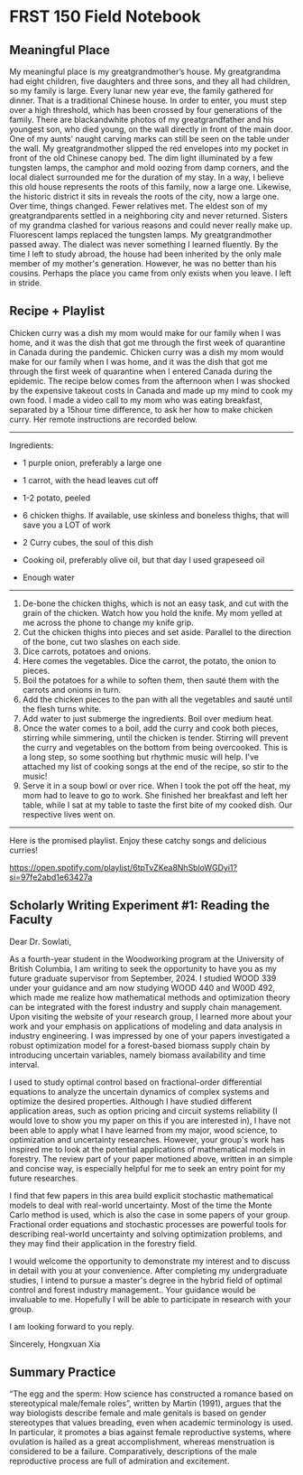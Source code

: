 # FRST 150 Field Notebook

## Meaningful Place

My meaningful place is my greatgrandmother’s house. 
My greatgrandma had eight children, five daughters and three sons, and they all had children, so my family is large. Every lunar new year eve, the family gathered for dinner. That is a traditional Chinese house. In order to enter, you must step over a high threshold, which has been crossed by four generations of the family. There are blackandwhite photos of my greatgrandfather and his youngest son, who died young, on the wall directly in front of the main door. One of my aunts' naught carving marks can still be seen on the table under the wall. My greatgrandmother slipped the red envelopes into my pocket in front of the old Chinese canopy bed. The dim light illuminated by a few tungsten lamps, the camphor and mold oozing from damp corners, and the local dialect surrounded me for the duration of my stay.
In a way, I believe this old house represents the roots of this family, now a large one. Likewise, the historic district it sits in reveals the roots of the city, now a large one.
Over time, things changed. Fewer relatives met. The eldest son of my greatgrandparents settled in a neighboring city and never returned. Sisters of my grandma clashed for various reasons and could never really make up. Fluorescent lamps replaced the tungsten lamps. My greatgrandmother passed away. The dialect was never something I learned fluently.
By the time I left to study abroad, the house had been inherited by the only male member of my mother's generation. However, he was no better than his cousins.
Perhaps the place you came from only exists when you leave. I left in stride.

## Recipe + Playlist 

Chicken curry was a dish my mom would make for our family when I was home, and it was the dish that got me through the first week of quarantine in Canada during the pandemic. Chicken curry was a dish my mom would make for our family when I was home, and it was the dish that got me through the first week of quarantine when I entered Canada during the epidemic. The recipe below comes from the afternoon when I was shocked by the expensive takeout costs in Canada and made up my mind to cook my own food. I made a video call to my mom who was eating breakfast, separated by a 15hour time difference, to ask her how to make chicken curry. Her remote instructions are recorded below.

------

Ingredients:

- 1 purple onion,  preferably a large one
- 1 carrot, with the head leaves cut off
- 1-2 potato, peeled
- 6 chicken thighs. If available, use skinless and boneless thighs, that will save you a LOT of work
- 2 Curry cubes, the soul of this dish

- Cooking oil, preferably olive oil, but that day I used grapeseed oil
- Enough water

------

1. De-bone the chicken thighs, which is not an easy task, and cut with the grain of the chicken. Watch how you hold the knife. My mom yelled at me across the phone to change my knife grip.
1. Cut the chicken thighs into pieces and set aside. Parallel to the direction of the bone, cut two slashes on each side.
1. Dice carrots, potatoes and onions.
3. Here comes the vegetables. Dice the carrot, the potato, the onion to pieces.
4. Boil the potatoes for a while to soften them, then sauté them with the carrots and onions in turn.
5. Add the chicken pieces to the pan with all the vegetables and sauté until the flesh turns white.
5. Add water to just submerge the ingredients. Boil over medium heat.
8. Once the water comes to a boil, add the curry and cook both pieces, stirring while simmering, until the chicken is tender. Stirring will prevent the curry and vegetables on the bottom from being overcooked. This is a long step, so some soothing but rhythmic music will help. I've attached my list of cooking songs at the end of the recipe, so stir to the music!
9. Serve it in a soup bowl or over rice. When I took the pot off the heat, my mom had to leave to go to work. She finished her breakfast and left her table, while I sat at my table to taste the first bite of my cooked dish. Our respective lives went on.

------

Here is the promised playlist. Enjoy these catchy songs and delicious curries!

https://open.spotify.com/playlist/6tpTvZKea8NhSbloWGDyi1?si=97fe2abd1e63427a

## Scholarly Writing Experiment #1: Reading the Faculty

Dear Dr. Sowlati,

As a fourth-year student in the Woodworking program at the University of British Columbia, I am writing to seek the opportunity to have you as my future graduate supervisor from September, 2024. I studied WOOD 339 under your guidance and am now studying WOOD 440 and W00D 492, which made me realize how mathematical methods and optimization theory can be integrated with the forest industry and supply chain management. Upon visiting the website of your research group, I learned more about your work and your emphasis on applications of modeling and data analysis in industry engineering. I was impressed by one of your papers investigated a robust optimization model for a forest-based biomass supply chain by introducing uncertain variables, namely biomass availability and time interval.

I used to study optimal control based on fractional-order differential equations to analyze the uncertain dynamics of complex systems and optimize the desired properties. Although I have studied different application areas, such as option pricing and circuit systems reliability (I would love to show you my paper on this if you are interested in), I have not been able to apply what I have learned from my major, wood science, to  optimization and uncertainty researches. However, your group's work has inspired me to look at the potential applications of mathematical models in forestry. The review part of your paper motioned above, written in an simple and concise way, is especially helpful for me to seek an entry point for my future researches. 

I find that few papers in this area build explicit stochastic mathematical models to deal with real-world uncertainty. Most of the time the Monte Carlo method is used, which is also the case in some papers of your group. Fractional order equations and stochastic processes are powerful tools for describing real-world uncertainty and solving optimization problems, and they may find their application in the forestry field.

I would welcome the opportunity to demonstrate my interest and to discuss in detail with you at your convenience. After completing my undergraduate studies, I intend to pursue a master's degree in the hybrid field of optimal control and forest industry management.. Your guidance would be invaluable to me. Hopefully I will be able to participate in research with your group. 

I am looking forward to you reply. 

Sincerely, 
Hongxuan Xia

## Summary Practice

“The egg and the sperm: How science has constructed a romance based on stereotypical male/female roles”, written by Martin (1991), argues that the way biologists describe female and male genitals is based on gender stereotypes that values breading, even when academic terminology is used. In particular, it promotes a bias against female reproductive systems, where ovulation is hailed as a great accomplishment, whereas menstruation is considered to be a failure. Comparatively, descriptions of the male reproductive process are full of admiration and excitement.
